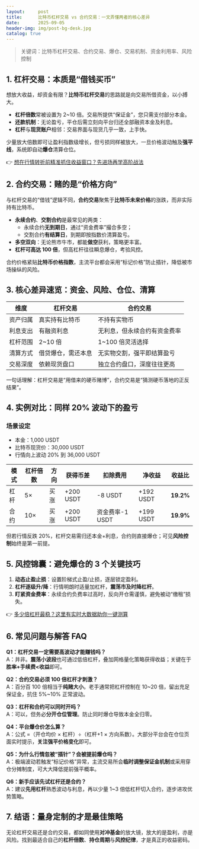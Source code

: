 ```yaml
---
layout:     post
title:      比特币杠杆交易 vs 合约交易：一文弄懂两者的核心差异
date:       2025-09-05
header-img: img/post-bg-desk.jpg
catalog: true
---
```


> 关键词：比特币杠杆交易、合约交易、爆仓、交易机制、资金利用率、风险控制

## 1. 杠杆交易：本质是“借钱买币”
想放大收益，却资金有限？**比特币杠杆交易**的思路就是向交易所借资金，以小搏大。

- **杠杆倍数**常被设置为 2~10 倍。交易所提供“保证金”，您只需支付部分本金。
- **还款机制**：无论盈亏，平仓后需立刻向平台归还全部融资本金及利息。
- **杠杆**与**现货账户**相邻：交易界面与现货几乎一致，上手快。

少量放大倍数即可让盈利指数级增长，但亏损同样被放大，一旦价格波动触及**强平线**，系统即自动**爆仓**清算仓位。

👉 [想在行情转折前精准抓住收益窗口？先进场再学高阶战法](https://okxdog.com/)

## 2. 合约交易：赌的是“价格方向”
与杠杆交易的“借钱”逻辑不同，**合约交易**聚焦于**比特币未来价格**的涨跌，而非实际持有比特币。

- **永续合约**、**交割合约**是最常见的两类：
  - 永续合约**无到期日**，通过“资金费率”撮合多空；
  - 交割合约**有结算日**，到期即按指数价清算盈亏。
- **多空双向**：无论熊市牛市，都能**做空**获利，策略更丰富。
- **杠杆可高达 100 倍**，但高杠杆往往瞬息爆仓，考验风控。

合约价格紧贴**比特币价格指数**，主流平台都会采用“标记价格”防止插针，降低被市场操纵的风险。

## 3. 核心差异速览：资金、风险、仓位、清算
| 维度 | 杠杆交易 | 合约交易 |
|------|-----------|-----------|
| 资产归属 | 真实持有比特币 | 不持有实物币 |
| 利息支出 | 有融资利息 | 无利息，但永续合约有资金费率 |
| 杠杆范围 | 2~10 倍 | 1~100 倍灵活选择 |
| 清算方式 | 借贷爆仓，需还本息 | 无实物交割，强平即结算盈亏 |
| 交易深度 | 依赖现货盘口 | 独立合约盘口，深度往往更高 |

一句话理解：杠杆交易是“用借来的硬币赌博”，合约交易是“猜测硬币落地的正反结果”。

## 4. 实例对比：同样 20% 波动下的盈亏

### 场景设定
- 本金：1,000 USDT
- 比特币现货价：30,000 USDT
- 行情向上波动 20% 到 36,000 USDT

| 模式 | 杠杆倍数 | 方向 | 获得币差 | 扣除费用 | 净收益 | 收益比 |
|------|---------|------|----------|----------|--------|--------|
| 杠杆 | 5× | 买涨 | +200 USDT | -8 USDT | +192 USDT | **19.2%** |
| 合约 | 10× | 买涨 | +200 USDT | 资金费率-1 USDT | +199 USDT | **19.9%** |

但若行情反跌 20%，杠杆交易需归还本金+利息，合约则直接爆仓；可见**风险控制**始终是第一前提。

## 5. 风控锦囊：避免爆仓的 3 个关键技巧
1. **动态止盈止损**：设置阶梯式止盈/止损，逐层锁定盈利。
2. **杠杆逐级升/降**：行情明朗时适量加杠杆，**震荡市及时降杠杆**。
3. **盯紧资金费率**：永续合约负费率过高时，反向开仓需谨慎，避免被动“缴租”损失。

👉 [多少倍杠杆最稳？这里有实时大数据助你一键测算](https://okxdog.com/)

## 6. 常见问题与解答 FAQ

**Q1：杠杆交易一定需要高波动才能赚钱吗？**  
A：并非。**震荡小波段**也可通过低倍杠杆，叠加网格量化策略获得收益；关键在于**胜率+手续费<收益**即可。

**Q2：合约交易必须 100 倍杠杆才刺激？**  
A：百分百 100 倍相当于**纯赌大小**。老手通常把杠杆控制在 10~20 倍，留出充足保证金，抗住 5%~10% 正常波动。

**Q3：杠杆和合约可以同时开吗？**  
A：可以，但务必**分开仓位管理**。防止同时爆仓导致本金全归零。

**Q4：平台爆仓价怎么算？**  
A：公式 =（开仓均价 × 杠杆）÷（杠杆+1 × 方向系数）。大部分平台会在仓位页面实时提示，**关注强平价格变化**即可。

**Q5：为什么行情忽被“插针”？会被提前爆仓吗？**  
A：极端波动若触发“标记价格”异常，主流交易所会**临时调整保证金机制**或采用穿仓分摊制度，可大大降低提前强平概率。

**Q6：新手应该先试杠杆还是合约？**  
A：建议**先用杠杆**熟悉波动与利息，再以少量 1~3 倍低杠杆切入合约，逐步进攻优势策略。

## 7. 结语：量身定制的才是最佳策略
无论杠杆交易还是合约交易，都如同使用**对冲基金**的放大镜，放大的是盈利，亦是风险。找到最适合自己的**杠杆倍数**、**持仓周期**与**风控纪律**，才是真正的收益密码。